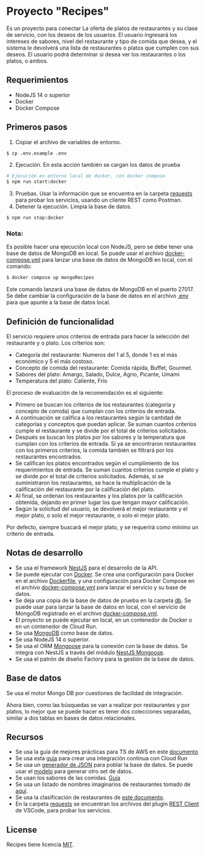 # Proyecto "Recipes"

Es un proyecto para conectar La oferta de platos de restaurantes y su clase de servicio, con los deseos de los usuarios. El usuario ingresará los intereses de sabores, nivel del restaurante y tipo de comida que desea, y el sistema le devolverá una lista de restaurantes o platos que cumplen con sus deseos. El usuario podrá determinar si desea ver los restaurantes o los platos, o ambos.

## Requerimientos
- NodeJS 14 o superior
- Docker
- Docker Compose

## Primeros pasos
1. Copiar el archivo de variables de entorno.
  ```bash
  $ cp .env.example .env
  ```
2. Ejecución. En esta acción también se cargan los datos de prueba
  ```bash
  # Ejecución en entorno local de docker, con docker compose
  $ npm run start:docker
  ```
3. Pruebas. Usar la información que se encuentra en la carpeta [requests](./requests) para probar los servicios, usando un cliente REST como Postman.
4. Detener la ejecución. Limpia la base de datos.
  ```bash
  $ npm run stop:docker
  ```
### Nota:
Es posible hacer una ejecución local con NodeJS, pero se debe tener una base de datos de MongoDB en local. Se puede usar el archivo [docker-compose.yml](./docker-compose.yml) para lanzar una base de datos de MongoDB en local, con el comando:
```bash
$ docker compose up mongoRecipes
```
Este comando lanzará una base de datos de MongoDB en el puerto 27017. Se debe cambiar la configuración de la base de datos en el archivo [.env](./.env) para que apunte a la base de datos local.

## Definición de funcionalidad
El servicio requiere unos criterios de entrada para hacer la selección del restaurante y o plato. Los criterios son:
- Categoría del restaurante: Numeros del 1 al 5, donde 1 es el más económico y 5 el más costoso.
- Concepto de comida del restaurante: Comida rápida, Buffet, Gourmet.
- Sabores del plato: Amargo, Salado, Dulce, Agrio, Picante, Umami
- Temperatura del plato: Caliente, Frío

El proceso de evaluación de la recomendación es el siguiente:
- Primero se buscan los criterios de los restaurantes (categoría y concepto de comida) que cumplan con los criterios de entrada.
- A continuación se califica a los restaurantes según la cantidad de categorías y conceptos que puedan aplicar. Se suman cuantos criterios cumple el restaurante y se divide por el total de criterios solicitados.
- Después se buscan los platos por los sabores y la temperatura que cumplan con los criterios de entrada. Si ya se encontraron restaurantes con los primeros criterios, la comida también se filtrará por los restaurantes encontrados.
- Se califican los platos encontrados según el cumplimiento de los requerimientos de entrada. Se suman cuantos criterios cumple el plato y se divide por el total de criterios solicitados. Además, si se suministraron los restaurantes, se hace la multiplicación de la calificación del restaurante por la calificación del plato.
- Al final, se ordenan los restaurantes y los platos por la calificación obtenida, dejando en primer lugar los que tengan mayor calificación.
- Según la solicitud del usuario, se devolverá el mejor restaurante y el mejor plato, o solo el mejor restaurante, o solo el mejor plato.

Por defecto, siempre buscará el mejor plato, y se requerirá como mínimo un criterio de entrada.


## Notas de desarrollo
- Se usa el framework [NestJS](https://nestjs.com/) para el desarrollo de la API.
- Se puede ejecutar con [Docker](https://www.docker.com/). Se crea una configuración para Docker en el archivo [Dockerfile](./Dockerfile), y una configuración para Docker Compose en el archivo [docker-compose.yml](./docker-compose.yml) para lanzar el servicio y su base de datos.
- Se deja una copia de la base de datos de prueba en la carpeta [db](./db). Se puede usar para lanzar la base de datos en local, con el servicio de MongoDB registrado en el archivo [docker-compose.yml](./docker-compose.yml).
- El proyecto se puede ejecutar en local, en un contenedor de Docker o en un contenedor de Cloud Run.
- Se usa [MongoDB](https://www.mongodb.com/) como base de datos.
- Se usa NodeJS 14 o superior.
- Se usa el ORM [Mongoose](https://mongoosejs.com/) para la conexión con la base de datos. Se integra con NestJS a través del módulo [NestJS Mongoose](https://docs.nestjs.com/techniques/mongodb).
- Se usa el patrón de diseño Factory para la gestión de la base de datos.


## Base de datos
Se usa el motor Mongo DB por cuestiones de facilidad de integración.

Ahora bien, como las búsquedas se van a realizar por restaurantes y por platos, lo mejor que se puede hacer es tener dos colecciones separadas, similar a dos tablas en bases de datos relacionales.

## Recursos
- Se usa la guía de mejores prácticas para TS de AWS en este [documento](https://docs.aws.amazon.com/prescriptive-guidance/latest/best-practices-cdk-typescript-iac/typescript-best-practices.html)
- Se usa esta [guía](https://www.tomray.dev/deploy-nestjs-cloud-run) para crear una integración continua con Cloud Run
- Se usa un [generador de JSON](https://app.json-generator.com/) para poblar la base de datos. Se puede usar el [modelo](./src/shared/mockups/jsonGeneratorModel.txt) para generar otro set de datos.
- Se usan los sabores de las comidas. [Guía](https://www.ceupe.mx/blog/tipos-de-sabores-en-la-comida.html)
- Se usa un listado de nombres imaginarios de restaurantes tomado de [aquí](https://digitalessen.com/nombres-de-restaurantes/).
- Se usa la clasificación de restaurantes de [este documento](https://www.cursosgastronomia.com.mx/blog/consejos/tipos-de-restaurante/).
- En la carpeta [requests](./requests) se encuentran los archivos del plugin [REST Client](https://marketplace.visualstudio.com/items?itemName=humao.rest-client) de VSCode, para probar los servicios.

## License

Recipes tiene licencia [MIT](LICENSE).
